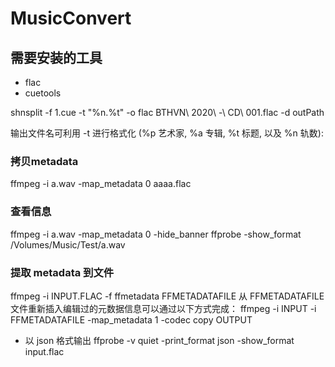 # MusicConvert

## 需要安装的工具
- flac
- cuetools




shnsplit -f  1.cue -t "%n.%t" -o flac BTHVN\ 2020\ -\ CD\ 001.flac -d outPath

输出文件名可利用 -t 进行格式化 (%p 艺术家, %a 专辑, %t 标题, 以及 %n 轨数):




### 拷贝metadata
ffmpeg -i a.wav -map_metadata 0  aaaa.flac

### 查看信息
ffmpeg -i a.wav -map_metadata 0 -hide_banner
ffprobe -show_format /Volumes/Music/Test/a.wav

### 提取 metadata 到文件
ffmpeg -i INPUT.FLAC -f ffmetadata FFMETADATAFILE
从 FFMETADATAFILE 文件重新插入编辑过的元数据信息可以通过以下方式完成：
ffmpeg -i INPUT -i FFMETADATAFILE -map_metadata 1 -codec copy OUTPUT

- 以 json 格式输出
ffprobe -v quiet -print_format json -show_format input.flac